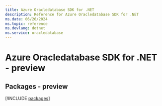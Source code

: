 ```yaml
---
title: Azure Oracledatabase SDK for .NET
description: Reference for Azure Oracledatabase SDK for .NET
ms.date: 06/26/2024
ms.topic: reference
ms.devlang: dotnet
ms.service: oracledatabase
---
```

# Azure Oracledatabase SDK for .NET - preview
## Packages - preview
[!INCLUDE [packages](oracledatabase-index.md)]